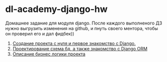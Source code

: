 # dl-academy-django-hw
Домашнее задание для модуля django.
После каждого выполненого ДЗ нужно выгрузить изменения на github, и пнуть своего ментора, чтобы он проверил его и дал фидбек))

1. [Создание проекта с нуля и первое знакомство с Django.](./homeworks/first/first.md)
2. [Проектирование схема бд, а также знакомство с Django ORM](./homeworks/second/second.md)
3. [Описание бизнес логики проекта](./homeworks/third/third.md)